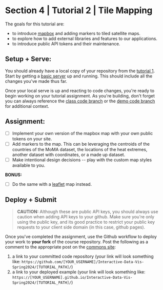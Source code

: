 # Section 4 | Tutorial 2 | Tile Mapping

The goals for this tutorial are:

- to introduce [mapbox](https://www.mapbox.com/) and adding markers to tiled satellite maps. 
- to explore how to add external libraries and features to our applications. 
- to introduce public API tokens and their maintenance.

## Setup + Serve:

You should already have a local copy of your repository from the [tutorial 1](../1_1_getting_started/README.md). Start by getting a [basic server](../1_1_getting_started/3_BASIC_SERVER.md) up and running. This should include all the changes you've made thus far.

Once your local serve is up and reacting to code changes, you're ready to begin working on your tutorial assignment.
As you're building, don't forget you can always reference the [class code branch](https://github.com/InteractiveDataVis/Interactive-Data-Vis-Spring2024/tree/class/) or the [demo code branch](https://github.com/InteractiveDataVis/Interactive-Data-Vis-Spring2024/tree/demo/) for additional context.

## Assignment:

- [ ] Implement your own version of the mapbox map with your own public tokens on your site. 
- [ ] Add markers to the map. This can be leveraging the centroids of the countries of the MoMA dataset, the locations of the heat extremes, another dataset with coordinates, or a made up dataset. 
- [ ] Make intentional design decisions -- play with the custom map styles available to you. 

**BONUS:**

- [ ] Do the same with a [leaflet](https://leafletjs.com/) map instead. 

## Deploy + Submit

>__CAUTION:__
Although these are public API keys, you should always use caution when adding API keys to your github. Make sure you're only using the public key, and its good practice to restrict your public key requests to your client side domain (in this case, github pages).

Once you've completed the assignment, use the Github workflow to deploy your work to **your fork** of the course repository. Post the following as a comment to the appropriate post on the [commons site](https://data73200Spring2024.commons.gc.cuny.edu/):
1. a link to your committed code repository (your link will look something like: `https://github.com/[YOUR_USERNAME]/Interactive-Data-Vis-Spring2024/[TUTORIAL_PATH]/`)
2. a link to your deployed example (your link will look something like: `https://[YOUR_USERNAME].github.io/Interactive-Data-Vis-Spring2024/[TUTORIAL_PATH]/`)



